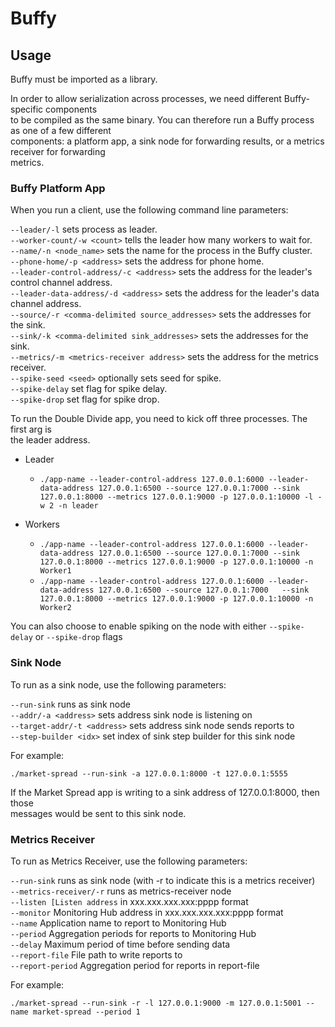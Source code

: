 # Buffy

## Usage

Buffy must be imported as a library.

In order to allow serialization across processes, we need different Buffy-specific components  
to be compiled as the same binary. You can therefore run a Buffy process as one of a few different  
components: a platform app, a sink node for forwarding results, or a metrics receiver for forwarding  
metrics.  

### Buffy Platform App
When you run a client, use the following command line parameters:

```--leader/-l``` sets process as leader.  
```--worker-count/-w <count>``` tells the leader how many workers to wait for.  
```--name/-n <node_name>``` sets the name for the process in the Buffy cluster.  
```--phone-home/-p <address>``` sets the address for phone home.  
```--leader-control-address/-c <address>``` sets the address for the leader's control channel address.  
```--leader-data-address/-d <address>``` sets the address for the leader's data channel address.  
```--source/-r <comma-delimited source_addresses>``` sets the addresses for the sink.  
```--sink/-k <comma-delimited sink_addresses>``` sets the addresses for the sink.  
```--metrics/-m <metrics-receiver address>``` sets the address for the metrics receiver.  
```--spike-seed <seed>``` optionally sets seed for spike.  
```--spike-delay``` set flag for spike delay.  
```--spike-drop``` set flag for spike drop.  

To run the Double Divide app, you need to kick off three processes.  The first arg is  
the leader address.  

* Leader
  * ```./app-name --leader-control-address 127.0.0.1:6000 --leader-data-address 127.0.0.1:6500 --source 127.0.0.1:7000 --sink 127.0.0.1:8000 --metrics 127.0.0.1:9000 -p 127.0.0.1:10000 -l -w 2 -n leader```

* Workers  
  * ```./app-name --leader-control-address 127.0.0.1:6000 --leader-data-address 127.0.0.1:6500 --source 127.0.0.1:7000 --sink 127.0.0.1:8000 --metrics 127.0.0.1:9000 -p 127.0.0.1:10000 -n Worker1```  
  * ```./app-name --leader-control-address 127.0.0.1:6000 --leader-data-address 127.0.0.1:6500 --source 127.0.0.1:7000   --sink 127.0.0.1:8000 --metrics 127.0.0.1:9000 -p 127.0.0.1:10000 -n Worker2```  

You can also choose to enable spiking on the node with either ```--spike-delay``` or ```--spike-drop``` flags  

### Sink Node
To run as a sink node, use the following parameters:  

```--run-sink``` runs as sink node  
```--addr/-a <address>``` sets address sink node is listening on  
```--target-addr/-t <address>``` sets address sink node sends reports to  
```--step-builder <idx>``` set index of sink step builder for this sink node  

For example:

```
./market-spread --run-sink -a 127.0.0.1:8000 -t 127.0.0.1:5555
```

If the Market Spread app is writing to a sink address of 127.0.0.1:8000, then those  
messages would be sent to this sink node.  

### Metrics Receiver
To run as Metrics Receiver, use the following parameters:  

```--run-sink``` runs as sink node (with -r to indicate this is a metrics receiver)  
```--metrics-receiver/-r``` runs as metrics-receiver node  
```--listen [Listen address``` in xxx.xxx.xxx.xxx:pppp format  
```--monitor``` Monitoring Hub address in xxx.xxx.xxx.xxx:pppp format  
```--name``` Application name to report to Monitoring Hub  
```--period``` Aggregation periods for reports to Monitoring Hub  
```--delay``` Maximum period of time before sending data  
```--report-file``` File path to write reports to  
```--report-period``` Aggregation period for reports in report-file  

For example:

```
./market-spread --run-sink -r -l 127.0.0.1:9000 -m 127.0.0.1:5001 --name market-spread --period 1  
```
